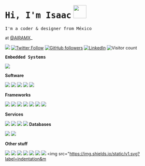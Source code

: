 # <samp> Hi, I'm Isaac</samp> <img src="https://user-images.githubusercontent.com/1270156/94347868-40c8c480-0038-11eb-9a7c-9d3dfb608e33.gif" height="43px">

 <samp>I'm a coder & designer from México 

 at [@AIRAMX](https://github.com/AIRAMX)_ </samp>

<a href="http://isaacsuaste.com"><img src="https://img.shields.io/badge/%E2%9A%A1%20isaacsuaste.com-F2F2F2.svg?&style=flat" /></a> <a href="https://twitter.com/isuastem"><img alt="Twitter Follow" src="https://img.shields.io/twitter/follow/isuastem?style=social"></a> <a href="https://github.com/isuastem"><img alt="GitHub followers" src="https://img.shields.io/github/followers/isuastem?style=social"></a> <a href="https://linkedin.com/in/isuastem"><img alt="LinkedIn" src="https://img.shields.io/badge/isuastem-%230077B5.svg?&style=flat&logo=linkedin&logoColor=white"></a> <img alt="Visitor count" src="https://visitor-badge.laobi.icu/badge?page_id=isuastem">

<samp> **Embedded Systems** </samp>

<img src="https://img.shields.io/badge/assembly%20-%2300b964.svg?&style=flat&logo=AssemblyScript&logoColor=white"/> 

**Software**

<img src="https://img.shields.io/badge/html5%20-%23E34F26.svg?&style=flat&logo=html5&logoColor=white"/> <img src="https://img.shields.io/badge/css3%20-%231572B6.svg?&style=flat&logo=css3&logoColor=white"/> <img src="https://img.shields.io/badge/node.js%20-%2343853D.svg?&style=flat&logo=node.js&logoColor=white"/> <img src="https://img.shields.io/badge/javascript%20-%23323330.svg?&style=flat&logo=javascript&logoColor=%23F7DF1E"/> <img src="https://img.shields.io/badge/shell_script%20-%23121011.svg?&style=flat&logo=gnu-bash&logoColor=white"/> 

**Frameworks**

<img src="https://img.shields.io/badge/rails%20-%23CC0000.svg?&style=flat&logo=ruby-on-rails&logoColor=white"/> <img src="https://img.shields.io/badge/react%20-%2320232a.svg?&style=flat&logo=react&logoColor=%2361DAFB"/> <img src="https://img.shields.io/badge/tailwindcss%20-%2338B2AC.svg?&style=flat&logo=tailwind-css&logoColor=white"/> <img src="https://img.shields.io/badge/SASS%20-hotpink.svg?&style=flat&logo=SASS&logoColor=white"/> <img src="https://img.shields.io/badge/webpack%20-%238DD6F9.svg?&style=flat&logo=webpack&logoColor=black" /> <img src="https://img.shields.io/badge/jekyll-c70000.svg?&style=flat&logo=jekyll&logoColor=FFFFFF" /> <img src="https://img.shields.io/badge/gatsby-542c85.svg?&style=flat&logo=gatsby&logoColor=FFFFFF" />

**Services**

<img src="https://img.shields.io/badge/aws%20-%23FF9900.svg?&style=flat&logo=amazon-aws&logoColor=white"/> <img src="https://img.shields.io/badge/Google%20Cloud%20-%234285F4.svg?&style=flat&logo=google-cloud&logoColor=white"/> <img src="https://img.shields.io/badge/heroku%20-%23430098.svg?&style=flat&logo=heroku&logoColor=white"/>  <img src="https://img.shields.io/badge/vercel%20-%23000000.svg?&style=flat&logo=vercel&logoColor=white"/>
**Databases**

<img src="https://img.shields.io/badge/mysql-%2300f.svg?&style=flat&logo=mysql&logoColor=white"/>  <img src ="https://img.shields.io/badge/mongodb-%234ea94b.svg?&style=flat&logo=mongodb&logoColor=white"/> 

**Other stuff**

<img src="https://img.shields.io/badge/docker%20-%230db7ed.svg?&style=flat&logo=docker&logoColor=white"/> <img src="https://img.shields.io/badge/vagrant%20-%231563FF.svg?&style=flat&logo=vagrant&logoColor=white"/> <img src="https://img.shields.io/badge/ansible%20-%231A1918.svg?&style=flat&logo=ansible&logoColor=white"/> <img src="https://img.shields.io/badge/travisci%20-%232B2F33.svg?&style=flat&logo=travis&logoColor=white"/> <img src="https://img.shields.io/badge/nginx%20-%23009639.svg?&style=flat&logo=nginx&logoColor=white"/> <img src="https://img.shields.io/badge/jenkins%20-%232C5263.svg?&style=flat&logo=jenkins&logoColor=white"/> <img src="https://img.shields.io/badge/blender%20-%23F5792A.svg?&style=flat&logo=blender&logoColor=white"/> <img src="https://img.shields.io/static/v1.svg?label=indentation&m

